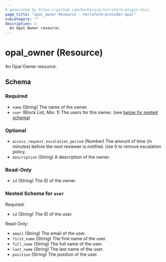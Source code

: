 ```yaml
---
# generated by https://github.com/hashicorp/terraform-plugin-docs
page_title: "opal_owner Resource - terraform-provider-opal"
subcategory: ""
description: |-
  An Opal Owner resource.
---
```


# opal_owner (Resource)

An Opal Owner resource.



<!-- schema generated by tfplugindocs -->
## Schema

### Required

- `name` (String) The name of the owner.
- `user` (Block List, Min: 1) The users for this owner. (see [below for nested schema](#nestedblock--user))

### Optional

- `access_request_escalation_period` (Number) The amount of time (in minutes) before the next reviewer is notified. Use 0 to remove escalation policy.
- `description` (String) A description of the owner.

### Read-Only

- `id` (String) The ID of the owner.

<a id="nestedblock--user"></a>
### Nested Schema for `user`

Required:

- `id` (String) The ID of the user.

Read-Only:

- `email` (String) The email of the user.
- `first_name` (String) The first name of the user.
- `full_name` (String) The full name of the user.
- `last_name` (String) The last name of the user.
- `position` (String) The position of the user.


